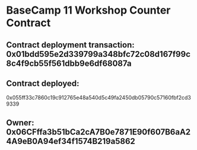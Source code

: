 # BaseCamp 11 Workshop Counter Contract

## Contract deployment transaction: 0x01bdd595e2d339799a348bfc72c08d167f99c8c4f9cb55f561dbb9e6df68087a

## Contract deployed:
0x055ff33c7860c19c912765e48a540d5c49fa2450db05790c57160fbf2cd39339

## Owner: 0x06CFffa3b51bCa2cA7B0e7871E90f607B6aA24A9eB0A94ef34f1574B219a5862